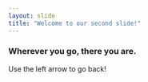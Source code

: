 ```yaml
---
layout: slide
title: "Welcome to our second slide!"
---
```

### Wherever you go, there you are.
Use the left arrow to go back!
